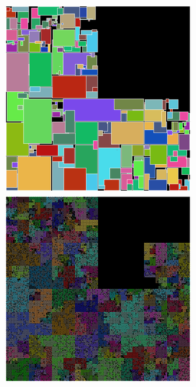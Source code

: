 ![Django paths, bounding box](images/django_bbox.png)

![Django paths, with symbols](images/django_path.png)
